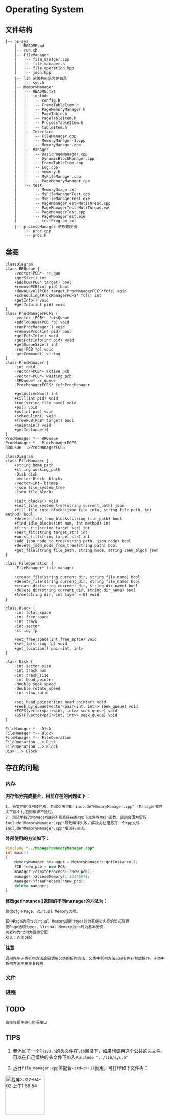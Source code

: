 # Operating System

## 文件结构
``` text
|-- os-sys
    |-- README.md
    |-- run.sh
    |-- FileManager
    |   |-- file_manager.cpp
    |   |-- file_manager.h
    |   |-- file_operation.hpp
    |   |-- json.hpp
    |-- lib 系统共用头文件目录
    |   |-- sys.h
    |-- MemoryManager
    |   |-- README.txt
    |   |-- include
    |   |   |-- config.h
    |   |   |-- FrameTableItem.h
    |   |   |-- PageMemoryManager.h
    |   |   |-- PageTable.h
    |   |   |-- PageTableItem.h
    |   |   |-- ProcessTableItem.h
    |   |   |-- tableItem.h
    |   |-- Interface
    |   |   |-- FileManager.cpp
    |   |   |-- MemoryManager-1.cpp
    |   |   |-- MemoryManager.cpp
    |   |-- Manager
    |   |   |-- BasicPageManager.cpp
    |   |   |-- DynamicBlockManager.cpp
    |   |   |-- FrameTableItem.cpp
    |   |   |-- Log.cpp
    |   |   |-- memory.h
    |   |   |-- MyFileManager.cpp
    |   |   |-- PageMemoryManager.cpp
    |   |-- test
    |       |-- MemoryUsage.txt
    |       |-- MyFileManagerTest.cpp
    |       |-- MyFileManagerTest.exe
    |       |-- PageManagerTest-MutiThread.cpp
    |       |-- PageManagerTest-MutiThread.exe
    |       |-- PageMenagerTest.cpp
    |       |-- PageMenagerTest.exe
    |       |-- testProgram.txt
    |-- processManager 进程管理器
        |-- proc.cpp
        |-- proc.h

```

## 类图

```mermaid
classDiagram
class RRQueue {
    -vector~PCB*~ rr_que
    +getSize() int 
    +addPCB(PCB* target) bool
    +removePCB(int pid) bool
    +downLevel(PCB* target,ProcManagerFCFS*fcfs) void 
    +scheduling(ProcManagerFCFS* fcfs) int
    +getInfo() void
    +getInfo(int pid) void
}
class ProcManagerFCFS {
    -vector ~PCB*~ fcfsQueue
    +addToQueue(PCB *p) void
    +runProcManager() void
    +removeProc(int pid) bool
    +getFcfsInfo() void
    +getFcfsInfo(int pid) void
    +getQueueSize() int
    -run(PCB *p) void
    -getCommand() string
}
class ProcManager {
    -int cpid
    -vector~PCB*~ active_pcb
    -vector~PCB*~ waiting_pcb
    -RRQueue* rr_queue
    -ProcManagerFCFS* fcfsProcManager

    +getActiveNum() int
    +kill(int pid) void
    +run(string file_name) void
    +ps() void
    +ps(int pid) void
    +scheduling() void
    +freePCB(PCB* target) bool
    +maintain() void
    +getInstance()$
}
ProcManager *-- RRQueue
ProcManager *-- ProcManagerFCFS
RRQueue ..>ProcManagerFCFS 
```

```mermaid
classDiagram
class FileManager {
    +string home_path
    +string working_path
    -Disk disk
    -vector~Block~ blocks
    -vector~int~ bitmap
    -json file_system_tree
    -json file_blocks

    +init_blocks() void
    +init_file_system_tree(string current_path) json
    +fill_file_into_blocks(json file_info, string file_path, int method) bool
    +delete_file_from_blocks(string file_path) bool
    +find_idle_blocks(int num, int method) int
    +first_fit(string target_str) int
    +best_fit(string target_str) int
    +worst_fit(string target_str) int
    +add_json_node_to_tree(string path, json node) bool
    +delete_json_node_from_tree(string path) bool
    +get_file(string file_path, string mode, string seek_algo) json
}

class FileOperation {
    -FileManager* file_manager

    +create_file(string current_dir, string file_name) bool
    +delete_file(string current_dir, string file_name) bool
    +create_dir(string currenet_dir, string dir_name) bool
    +delete_dir(string current_dir, string dir_name) bool
    +tree(string dir, int layer = 0) void
}

class Block {
    -int total_space
    -int free_space
    -int track
    -int sector
    -string fp

    +set_free_space(int free_space) void
    +set_fp(string fp) void
    +get_location() pair<int, int>
}

class Disk {
    -int sector_size
    -int track_num
    -int track_size
    -int head_pointer
    -double seek_speed
    -double rotate_speed
    -int slow_ratio

    +set_head_pointer(int head_pointer) void
    +seek_by_queue(vector<pair<int, int>> seek_queue) void
    +FCFS(vector<pair<int, int>> seek_queue) void
    +SSTF(vector<pair<int, int>> seek_queue) void
}

FileManager *-- Disk
FileManager *-- Block
FileManager *-- FileOperation
FileOperation ..> Disk
FileOperation ..> Block
Disk ..> Block

```

## 存在的问题

### 内存
**内存部分完成整合，目前存在的问题如下：**

    1. 头文件的引用较严格，外部引用只能 include"MemoryManager.cpp" (Manager文件夹下那个),否则编译不通过。
    2. 测试单独的Manager目前不能直接在类cpp下文件写main函数，否则会因为没有include"MemoryManager.cpp"导致编译失败，解决办法是另开一个cpp文件include"MemoryManager.cpp"后进行测试。

**外部使用的方法如下：**

```cpp
#include "../Manager/MemoryManager.cpp"
int main()
{
    MemoryManager *manager = MemoryManager::getInstance();
    PCB *new_pcb = new PCB;
    manager->createProcess((*new_pcb));
    manager->accessMemory(1,1234567);
    manager->freeProcess(*new_pcb);
    delete manager;
}
```

**修改getInstance()返回的不同manager的方法为：**

    修改cfg下Page、Virtual Memory选项。
    
    其中Page选项与Virtual Memory同时为yes时为有虚拟内存的页式管理
    仅Page选项为yes、Virtual Memory为no时为基本分页
    两者均为no时为连续分配
    默认：连续分配

     
**注意**

    调用完毕子类析构方法后会调用父类的析构方法，父类中析构方法已经有内存释放操作，子类中析构方法不要重复释放




### 文件

### 进程


## TODO

    监控各组件运行情况接口

## TIPS

1. 我添加了一个叫`sys.h`的头文件在`lib`目录下，如果想调用这个公共的头文件，可以在自己模块的头文件下加入`#include "../lib/sys.h"`

2. 运行`file_manager.cpp`需配合`-std=c++17`食用，可打印如下文件树：

<img width="123" alt="截屏2022-04-02 上午1 58 54" src="https://user-images.githubusercontent.com/58599953/161317426-bd06a47b-05c5-4d4b-bb50-4591d917f34e.png">
